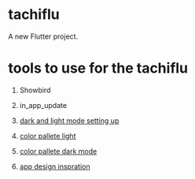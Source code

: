 # tachiflu

A new Flutter project.

# tools to use for the tachiflu 
1. Showbird

2. in_app_update

3. [dark and light mode setting up]('https://www.dhiwise.com/post/exploring-custom-themes-and-theme-extensions-in-flutter')
4. [color pallete light]('https://www.realtimecolors.com/?colors=09131b-f4f8fb-4584bf-db949c-ceb66f&fonts=Poppins-Poppins')
5. [color pallete dark mode]('https://www.realtimecolors.com/?colors=e4eef6-04080b-407fba-6b242c-907931&fonts=Poppins-Poppins')
6. [app design inspration]('https://dribbble.com/shots/15439981-Booky-app/attachments/7209591?mode=media')